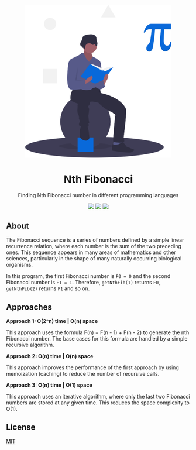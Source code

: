 <div align="center">
<img src="assets/nth-fibonacci.svg" height="auto" width="400" />
<br />
<h1>Nth Fibonacci</h1>
<p>
Finding Nth Fibonacci number in different programming languages
</p>
<a href="https://github.com/iamrajiv/Nth-Fibonacci/network/members"><img src="https://img.shields.io/github/forks/iamrajiv/Nth-Fibonacci?color=0969da&style=for-the-badge" height="auto" width="auto" /></a>
<a href="https://github.com/iamrajiv/Nth-Fibonacci/stargazers"><img src="https://img.shields.io/github/stars/iamrajiv/Nth-Fibonacci?color=0969da&style=for-the-badge" height="auto" width="auto" /></a>
<a href="https://github.com/iamrajiv/Nth-Fibonacci/blob/main/LICENSE"><img src="https://img.shields.io/github/license/iamrajiv/Nth-Fibonacci?color=0969da&style=for-the-badge" height="auto" width="auto" /></a>
</div>

## About

The Fibonacci sequence is a series of numbers defined by a simple linear recurrence relation, where each number is the sum of the two preceding ones. This sequence appears in many areas of mathematics and other sciences, particularly in the shape of many naturally occurring biological organisms.

In this program, the first Fibonacci number is `F0 = 0` and the second Fibonacci number is `F1 = 1`. Therefore, `getNthFib(1)` returns `F0`, `getNthFib(2)` returns `F1` and so on.

## Approaches

**Approach 1: O(2^n) time | O(n) space**

This approach uses the formula F(n) = F(n - 1) + F(n - 2) to generate the nth Fibonacci number. The base cases for this formula are handled by a simple recursive algorithm.

**Approach 2: O(n) time | O(n) space**

This approach improves the performance of the first approach by using memoization (caching) to reduce the number of recursive calls.

**Approach 3: O(n) time | O(1) space**

This approach uses an iterative algorithm, where only the last two Fibonacci numbers are stored at any given time. This reduces the space complexity to O(1).

## License

[MIT](https://github.com/iamrajiv/Nth-Fibonacci/blob/main/LICENSE)
